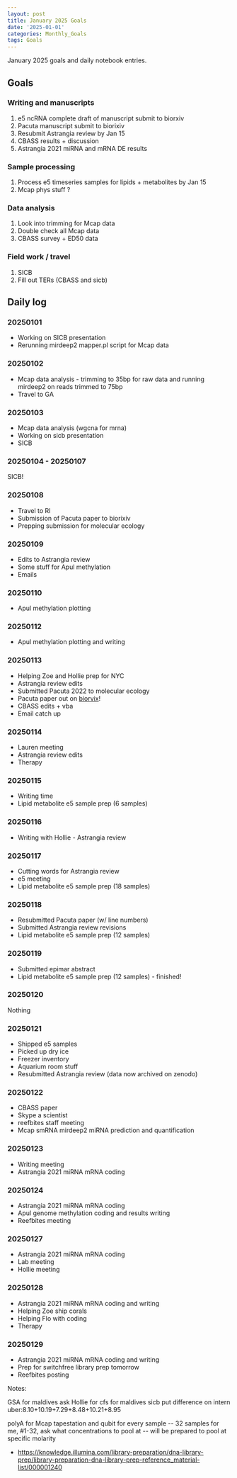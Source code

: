 ```yaml
---
layout: post
title: January 2025 Goals
date: '2025-01-01'
categories: Monthly_Goals
tags: Goals
---
```


January 2025 goals and daily notebook entries.

## Goals  

### Writing and manuscripts 

1. e5 ncRNA complete draft of manuscript submit to biorxiv 
2. Pacuta manuscript submit to biorixiv
3. Resubmit Astrangia review by Jan 15 
4. CBASS results + discussion 
5. Astrangia 2021 miRNA and mRNA DE results 

### Sample processing

1. Process e5 timeseries samples for lipids + metabolites by Jan 15
2. Mcap phys stuff ?

### Data analysis

1. Look into trimming for Mcap data
2. Double check all Mcap data 
3. CBASS survey + ED50 data

### Field work / travel 

1. SICB 
2. Fill out TERs (CBASS and sicb)

## Daily log 

### 20250101

- Working on SICB presentation 
- Rerunning mirdeep2 mapper.pl script for Mcap data 

### 20250102

- Mcap data analysis - trimming to 35bp for raw data and running mirdeep2 on reads trimmed to 75bp
- Travel to GA

### 20250103

- Mcap data analysis (wgcna for mrna)
- Working on sicb presentation 
- SICB

### 20250104 - 20250107

SICB! 

### 20250108

- Travel to RI
- Submission of Pacuta paper to biorixiv 
- Prepping submission for molecular ecology 

### 20250109

- Edits to Astrangia review 
- Some stuff for Apul methylation 
- Emails 

### 20250110

- Apul methylation plotting 

### 20250112

- Apul methylation plotting and writing 

### 20250113

- Helping Zoe and Hollie prep for NYC 
- Astrangia review edits 
- Submitted Pacuta 2022 to molecular ecology 
- Pacuta paper out on [biorvix](https://www.biorxiv.org/content/10.1101/2025.01.08.632024v1)!
- CBASS edits + vba 
- Email catch up

### 20250114

- Lauren meeting 
- Astrangia review edits 
- Therapy 

### 20250115

- Writing time 
- Lipid metabolite e5 sample prep (6 samples)

### 20250116

- Writing with Hollie - Astrangia review 

### 20250117

- Cutting words for Astrangia review 
- e5 meeting 
- Lipid metabolite e5 sample prep (18 samples)

### 20250118

- Resubmitted Pacuta paper (w/ line numbers)
- Submitted Astrangia review revisions
- Lipid metabolite e5 sample prep (12 samples)

### 20250119

- Submitted epimar abstract
- Lipid metabolite e5 sample prep (12 samples) - finished!

### 20250120

Nothing 

### 20250121

- Shipped e5 samples 
- Picked up dry ice 
- Freezer inventory 
- Aquarium room stuff 
- Resubmitted Astrangia review (data now archived on zenodo)

### 20250122

- CBASS paper 
- Skype a scientist 
- reefbites staff meeting 
- Mcap smRNA mirdeep2 miRNA prediction and quantification

### 20250123

- Writing meeting 
- Astrangia 2021 miRNA mRNA coding

### 20250124

- Astrangia 2021 miRNA mRNA coding
- Apul genome methylation coding and results writing 
- Reefbites meeting 

### 20250127

- Astrangia 2021 miRNA mRNA coding
- Lab meeting 
- Hollie meeting 

### 20250128

- Astrangia 2021 miRNA mRNA coding and writing
- Helping Zoe ship corals 
- Helping Flo with coding 
- Therapy 

### 20250129

- Astrangia 2021 miRNA mRNA coding and writing
- Prep for switchfree library prep tomorrow 
- Reefbites posting 

Notes: 

GSA for maldives 
ask Hollie for cfs for maldives 
sicb put difference on intern 
uber:8.10+10.19+7.29+8.48+10.21+8.95

polyA for Mcap 
tapestation and qubit for every sample -- 32 samples for me, #1-32, ask what concentrations to pool at -- will be prepared to pool at specific molarity 
- https://knowledge.illumina.com/library-preparation/dna-library-prep/library-preparation-dna-library-prep-reference_material-list/000001240 

